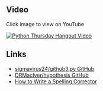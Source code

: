 

## Video
Click image to view on YouTube

[![Python Thursday Hangout Video](http://img.youtube.com/vi/22tJvZbig_Q/0.jpg)](http://www.youtube.com/watch?v=22tJvZbig_Q)

## Links
* [sigmavirus24/github3.py GitHub](https://github.com/sigmavirus24/github3.py)
* [DRMacIver/hypothesis GitHub](https://github.com/DRMacIver/hypothesis)
* [How to Write a Spelling Corrector](http://norvig.com/spell-correct.html)
